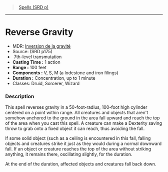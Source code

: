 ﻿---
!SpellItem
Family: SpellVO
Name: Reverse Gravity
Type: transmutation
Level: 7
CastingTime: 1 action
Range: 100 feet
Components: V, S, M (a lodestone and iron filings)
Duration: Concentration, up to 1 minute
Classes: Druid, Sorcerer, Wizard
Source: (SRD p175)
AltName: '[Inversion de la gravité](hd_spells_inversion_de_la_gravite.md)'
Id: spells_vo.md#reverse-gravity
ParentLink: spells_vo.md#spells-srd-p
ParentName: Spells (SRD p)
NameLevel: 1
Attributes:
  Name: Reverse Gravity
  Markdown: >+
    # <!--Name-->Reverse Gravity<!--/Name-->


    - MDR: <!--AltName-->[Inversion de la gravité](hd_spells_inversion_de_la_gravite.md)<!--/AltName-->

    - Source: <!--Source-->(SRD p175)<!--/Source-->

    -  <!--Level-->7<!--/Level-->th-level <!--Type-->transmutation<!--/Type-->

    - **Casting Time :** <!--CastingTime-->1 action<!--/CastingTime-->

    - **Range :** <!--Range-->100 feet<!--/Range-->

    - **Components :** <!--Components-->V, S, M (a lodestone and iron filings)<!--/Components-->

    - **Duration :** <!--Duration-->Concentration, up to 1 minute<!--/Duration-->

    - Classes: <!--Classes-->Druid, Sorcerer, Wizard<!--/Classes-->


    ### Description


    This spell reverses gravity in a 50-foot-radius, 100-foot high cylinder centered on a point within range. All creatures and objects that aren't somehow anchored to the ground in the area fall upward and reach the top of the area when you cast this spell. A creature can make a Dexterity saving throw to grab onto a fixed object it can reach, thus avoiding the fall.


    If some solid object (such as a ceiling is encountered in this fall, falling objects and creatures strike it just as they would during a normal downward fall. If an object or creature reaches the top of the area without striking anything, it remains there, oscillating slightly, for the duration.


    At the end of the duration, affected objects and creatures fall back down.

  AltName: '[Inversion de la gravité](hd_spells_inversion_de_la_gravite.md)'
  Source: (SRD p175)
  Level: 7
  Type: transmutation
  CastingTime: 1 action
  Range: 100 feet
  Components: V, S, M (a lodestone and iron filings)
  Duration: Concentration, up to 1 minute
  Classes: Druid, Sorcerer, Wizard
AttributesDictionary: >+
  Name: Reverse Gravity

  Markdown: >+

    # <!--Name-->Reverse Gravity<!--/Name-->





    - MDR: <!--AltName-->[Inversion de la gravité](hd_spells_inversion_de_la_gravite.md)<!--/AltName-->



    - Source: <!--Source-->(SRD p175)<!--/Source-->



    -  <!--Level-->7<!--/Level-->th-level <!--Type-->transmutation<!--/Type-->



    - **Casting Time :** <!--CastingTime-->1 action<!--/CastingTime-->



    - **Range :** <!--Range-->100 feet<!--/Range-->



    - **Components :** <!--Components-->V, S, M (a lodestone and iron filings)<!--/Components-->



    - **Duration :** <!--Duration-->Concentration, up to 1 minute<!--/Duration-->



    - Classes: <!--Classes-->Druid, Sorcerer, Wizard<!--/Classes-->





    ### Description





    This spell reverses gravity in a 50-foot-radius, 100-foot high cylinder centered on a point within range. All creatures and objects that aren't somehow anchored to the ground in the area fall upward and reach the top of the area when you cast this spell. A creature can make a Dexterity saving throw to grab onto a fixed object it can reach, thus avoiding the fall.





    If some solid object (such as a ceiling is encountered in this fall, falling objects and creatures strike it just as they would during a normal downward fall. If an object or creature reaches the top of the area without striking anything, it remains there, oscillating slightly, for the duration.





    At the end of the duration, affected objects and creatures fall back down.



  AltName: '[Inversion de la gravité](hd_spells_inversion_de_la_gravite.md)'

  Source: (SRD p175)

  Level: 7

  Type: transmutation

  CastingTime: 1 action

  Range: 100 feet

  Components: V, S, M (a lodestone and iron filings)

  Duration: Concentration, up to 1 minute

  Classes: Druid, Sorcerer, Wizard

---
> [Spells (SRD p)](srd_spells.md)

---

# Reverse Gravity

- MDR: [Inversion de la gravité](hd_spells_inversion_de_la_gravite.md)
- Source: (SRD p175)
-  7th-level transmutation
- **Casting Time :** 1 action
- **Range :** 100 feet
- **Components :** V, S, M (a lodestone and iron filings)
- **Duration :** Concentration, up to 1 minute
- Classes: Druid, Sorcerer, Wizard

### Description

This spell reverses gravity in a 50-foot-radius, 100-foot high cylinder centered on a point within range. All creatures and objects that aren't somehow anchored to the ground in the area fall upward and reach the top of the area when you cast this spell. A creature can make a Dexterity saving throw to grab onto a fixed object it can reach, thus avoiding the fall.

If some solid object (such as a ceiling is encountered in this fall, falling objects and creatures strike it just as they would during a normal downward fall. If an object or creature reaches the top of the area without striking anything, it remains there, oscillating slightly, for the duration.

At the end of the duration, affected objects and creatures fall back down.

